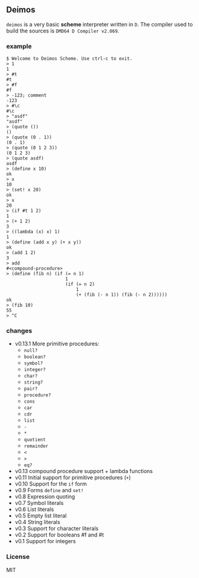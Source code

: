## Deimos

`deimos` is a very basic **scheme** interpreter written in `D`. The compiler used to build the sources is `DMD64 D Compiler v2.069`.

### example
    
    $ Welcome to Deimos Scheme. Use ctrl-c to exit.
    > 1
    1
    > #t
    #t
    > #f
    #f
    > -123; comment
    -123
    > #\c
    #\c
    > "asdf"
    "asdf"
    > (quote ())
    ()
    > (quote (0 . 1))
    (0 . 1)
    > (quote (0 1 2 3))
    (0 1 2 3)
    > (quote asdf)
    asdf
    > (define x 10)
    ok
    > x
    10
    > (set! x 20)
    ok
    > x
    20
    > (if #t 1 2)
    1
    > (+ 1 2)
    3
    > ((lambda (x) x) 1)
    1
    > (define (add x y) (+ x y))
    ok
    > (add 1 2)
    3
    > add
    #<compound-procedure>
    > (define (fib n) (if (= n 1)
                          1
                          (if (= n 2)
                              1
                              (+ (fib (- n 1)) (fib (- n 2))))))
    ok
    > (fib 10)
    55
    > ^C

### changes

* v0.13.1  More primitive procedures:
    - `null?`
    - `boolean?`
    - `symbol?`
    - `integer?`
    - `char?`
    - `string?`
    - `pair?`
    - `procedure?`
    - `cons`
    - `car`
    - `cdr`
    - `list`
    - `-`
    - `*`
    - `quotient`
    - `remainder`
    - `<`
    - `>`
    - `eq?`
* v0.13   compound procedure support + lambda functions
* v0.11   Initial support for primitive procedures (`+`)
* v0.10   Support for the `if` form
* v0.9    Forms `define` and `set!`
* v0.8    Expression quoting
* v0.7    Symbol literals
* v0.6    List literals
* v0.5    Empty list literal
* v0.4    String literals
* v0.3    Support for character literals
* v0.2    Support for booleans #f and #t
* v0.1    Support for integers

### License

MIT